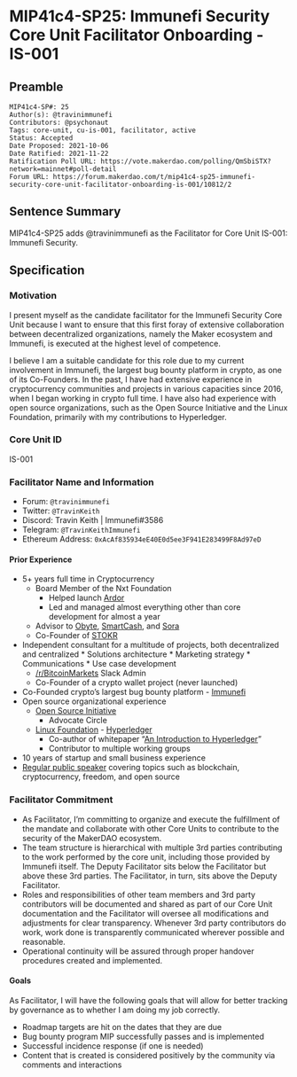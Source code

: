# MIP41c4-SP25: Immunefi Security Core Unit Facilitator Onboarding - IS-001

## Preamble

```
MIP41c4-SP#: 25
Author(s): @travinimmunefi
Contributors: @psychonaut
Tags: core-unit, cu-is-001, facilitator, active
Status: Accepted
Date Proposed: 2021-10-06
Date Ratified: 2021-11-22
Ratification Poll URL: https://vote.makerdao.com/polling/QmSbiSTX?network=mainnet#poll-detail
Forum URL: https://forum.makerdao.com/t/mip41c4-sp25-immunefi-security-core-unit-facilitator-onboarding-is-001/10812/2
```

## Sentence Summary

MIP41c4-SP25 adds @travinimmunefi as the Facilitator for Core Unit IS-001: Immunefi Security.

## Specification  
  
### Motivation

I present myself as the candidate facilitator for the Immunefi Security Core Unit because I want to ensure that this first foray of extensive collaboration between decentralized organizations, namely the Maker ecosystem and Immunefi, is executed at the highest level of competence.

I believe I am a suitable candidate for this role due to my current involvement in Immunefi, the largest bug bounty platform in crypto, as one of its Co-Founders. In the past, I have had extensive experience in cryptocurrency communities and projects in various capacities since 2016, when I began working in crypto full time. I have also had experience with open source organizations, such as the Open Source Initiative and the Linux Foundation, primarily with my contributions to Hyperledger.

### Core Unit ID

IS-001
  
### Facilitator Name and Information

* Forum: `@travinimmunefi`
* Twitter: `@TravinKeith`
* Discord: Travin Keith | Immunefi#3586
* Telegram: `@TravinKeithImmunefi`
* Ethereum Address: `0xAcAf835934eE40E0d5ee3F941E283499F8Ad97eD`

#### Prior Experience

* 5+ years full time in Cryptocurrency
   * Board Member of the Nxt Foundation
      * Helped launch [Ardor](https://www.jelurida.com/ardor)
      * Led and managed almost everything other than core development for almost a year
   * Advisor to [Obyte](https://obyte.org/), [SmartCash](https://smartcash.cc), and [Sora](https://sora.org)
   * Co-Founder of [STOKR](https://stokr.io/)
* Independent consultant for a multitude of projects, both decentralized and centralized
      * Solutions architecture
      * Marketing strategy
      * Communications
      * Use case development
   * [/r/BitcoinMarkets](https://reddit.com/r/bitcoinmarkets) Slack Admin
   * Co-Founder of a crypto wallet project (never launched)
* Co-Founded crypto’s largest bug bounty platform - [Immunefi](https://immunefi.com)
* Open source organizational experience
   * [Open Source Initiative](https://www.opensource.org)
      * Advocate Circle
   * [Linux Foundation](https://www.linuxfoundation.org/) - [Hyperledger](https://hyperledger.org/)
      * Co-author of whitepaper “[An Introduction to Hyperledger](https://www.hyperledger.org/wp-content/uploads/2018/08/HL_Whitepaper_IntroductiontoHyperledger.pdf)”
      * Contributor to multiple working groups
* 10 years of startup and small business experience
* [Regular public speaker](https://www.travinkeith.com/speaking-engagements) covering topics such as blockchain, cryptocurrency, freedom, and open source

### Facilitator Commitment

* As Facilitator, I’m committing to organize and execute the fulfillment of the mandate and collaborate with other Core Units to contribute to the security of the MakerDAO ecosystem.
* The team structure is hierarchical with multiple 3rd parties contributing to the work performed by the core unit, including those provided by Immunefi itself. The Deputy Facilitator sits below the Facilitator but above these 3rd parties. The Facilitator, in turn, sits above the Deputy Facilitator.
* Roles and responsibilities of other team members and 3rd party contributors will be documented and shared as part of our Core Unit documentation and the Facilitator will oversee all modifications and adjustments for clear transparency. Whenever 3rd party contributors do work, work done is transparently communicated wherever possible and reasonable. 
* Operational continuity will be assured through proper handover procedures created and implemented. 

#### Goals

As Facilitator, I will have the following goals that will allow for better tracking by governance as to whether I am doing my job correctly.

* Roadmap targets are hit on the dates that they are due
* Bug bounty program MIP successfully passes and is implemented
* Successful incidence response (if one is needed)
* Content that is created is considered positively by the community via comments and interactions
